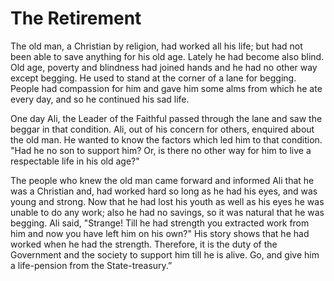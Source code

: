 The Retirement
==============

The old man, a Christian by religion, had worked all his life; but had
not been able to save anything for his old age. Lately he had become
also blind. Old age, poverty and blindness had joined hands and he had
no other way except begging. He used to stand at the corner of a lane
for begging. People had compassion for him and gave him some alms from
which he ate every day, and so he continued his sad life.

One day Ali, the Leader of the Faithful passed through the lane and saw
the beggar in that condition. Ali, out of his concern for others,
enquired about the old man. He wanted to know the factors which led him
to that condition. "Had he no son to support him? Or, is there no other
way for him to live a respectable life in his old age?"

The people who knew the old man came forward and informed Ali that he
was a Christian and, had worked hard so long as he had his eyes, and was
young and strong. Now that he had lost his youth as well as his eyes he
was unable to do any work; also he had no savings, so it was natural
that he was begging. Ali said, "Strange! Till he had strength you
extracted work from him and now you have left him on his own?" His story
shows that he had worked when he had the strength. Therefore, it is the
duty of the Government and the society to support him till he is alive.
Go, and give him a life-pension from the State-treasury.”


